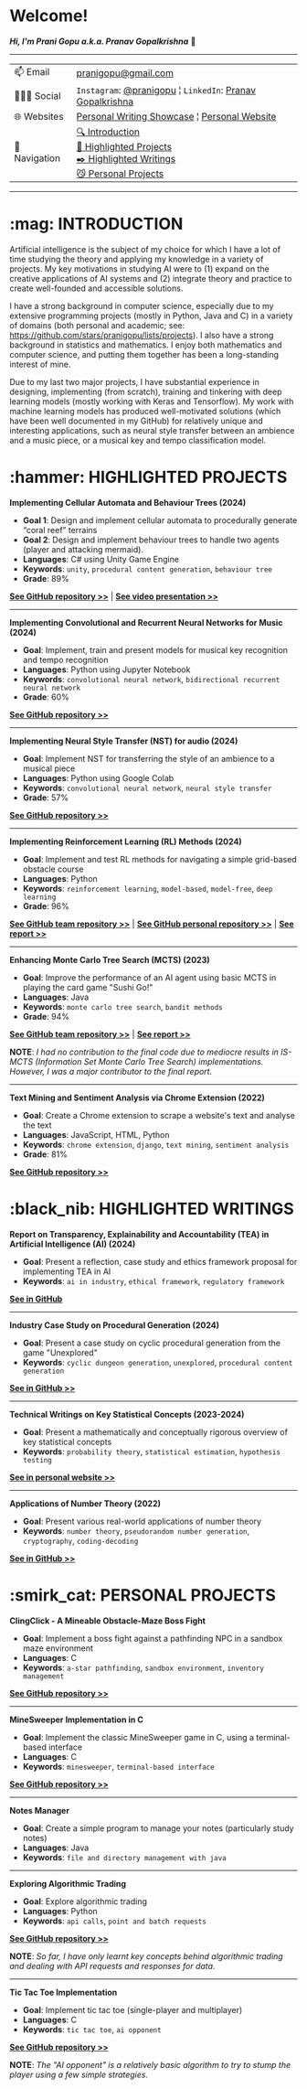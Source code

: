 <h1>Welcome!</h1>

**_Hi, I'm Prani Gopu a.k.a. Pranav Gopalkrishna_** 👋

---

|  |  |
| --- | --- |
| :mailbox: Email | pranigopu@gmail.com |
| :people_holding_hands: Social | `Instagram`: [@pranigopu](https://www.instagram.com/pranigopu/) ¦ `LinkedIn`: [Pranav Gopalkrishna](https://www.linkedin.com/in/pranav-gopalkrishna-3a8a37166/) |
| :globe_with_meridians: Websites | [Personal Writing Showcase](https://pranigopu.wordpress.com/) ¦ [Personal Website](https://pranigopu.github.io/) |
| :compass: Navigation | [:mag: Introduction](#introduction) <br> [:hammer: Highlighted Projects](#highlighted-projects) <br> [:black_nib: Highlighted Writings](#highlighted-writings) <br> [:smirk_cat: Personal Projects](#personal-projects) |

---

<h1 id="introduction">:mag: INTRODUCTION</h1>

Artificial intelligence is the subject of my choice for which I have a lot of time studying the theory and applying my knowledge in a variety of projects. My key motivations in studying AI were to (1) expand on the creative applications of AI systems and (2) integrate theory and practice to create well-founded and accessible solutions.

I have a strong background in computer science, especially due to my extensive programming projects (mostly in Python, Java and C) in a variety of domains (both personal and academic; see: https://github.com/stars/pranigopu/lists/projects). I also have a strong background in statistics and mathematics. I enjoy both mathematics and computer science, and putting them together has been a long-standing interest of mine.

Due to my last two major projects, I have substantial experience in designing, implementing (from scratch), training and tinkering with deep learning models (mostly working with Keras and Tensorflow). My work with machine learning models has produced well-motivated solutions (which have been well documented in my GitHub) for relatively unique and interesting applications, such as neural style transfer between an ambience and a music piece, or a musical key and tempo classification model.
 
<h1 id="highlighted-projects">:hammer: HIGHLIGHTED PROJECTS</h1>

**Implementing Cellular Automata and Behaviour Trees (2024)**

- **Goal 1**: Design and implement cellular automata to procedurally generate “coral reef” terrains
- **Goal 2**: Design and implement behaviour trees to handle two agents (player and attacking mermaid).
- **Languages**: C# using Unity Game Engine
- **Keywords**: `unity`, `procedural content generation`, `behaviour tree`
- **Grade**: 89%

[**See GitHub repository >>**](https://github.com/pranigopu/diver-vs-mermaid) | [**See video presentation >>**](https://www.youtube.com/watch?v=sJMKtEH5r3g)

---

**Implementing Convolutional and Recurrent Neural Networks for Music (2024)**

- **Goal**: Implement, train and present models for musical key recognition and tempo recognition
- **Languages**: Python using Jupyter Notebook
- **Keywords**: `convolutional neural network`, `bidirectional recurrent neural network`
- **Grade**: 60%

[**See GitHub repository >>**](https://github.com/pranigopu/key--tempo-deepLearning)

---

**Implementing Neural Style Transfer (NST) for audio (2024)**

- **Goal**: Implement NST for transferring the style of an ambience to a musical piece
- **Languages**: Python using Google Colab
- **Keywords**: `convolutional neural network`, `neural style transfer`
- **Grade**: 57%

[**See GitHub repository >>**](https://github.com/pranigopu/ambience-to-music-neuralStyleTransfer)

---

**Implementing Reinforcement Learning (RL) Methods (2024)**

- **Goal**: Implement and test RL methods for navigating a simple grid-based obstacle course
- **Languages**: Python
- **Keywords**: `reinforcement learning`, `model-based`, `model-free`, `deep learning`
- **Grade**: 96%

[**See GitHub team repository >>**](https://github.com/nocommentcode/ecs7002_assignment_2) | [**See GitHub personal repository >>**](https://github.com/pranigopu/frozenLake) | [**See report >>**](https://github.com/pranigopu/frozenLake/blob/main/report/finalReport.pdf)

---

**Enhancing Monte Carlo Tree Search (MCTS) (2023)**

- **Goal**: Improve the performance of an AI agent using basic MCTS in playing the card game "Sushi Go!"
- **Languages**: Java
- **Keywords**: `monte carlo tree search`, `bandit methods`
- **Grade**: 94%

[**See GitHub team repository >>**](https://github.com/grahaminn/AIinGames-Assignment1) | [**See report >>**](https://github.com/pranigopu/artificialIntelligence-in-games/blob/main/assignment1/REPORT.pdf)

**NOTE**: _I had no contribution to the final code due to mediocre results in IS-MCTS (Information Set Monte Carlo Tree Search) implementations. However, I was a major contributor to the final report._

---

**Text Mining and Sentiment Analysis via Chrome Extension (2022)**

- **Goal**: Create a Chrome extension to scrape a website's text and analyse the text
- **Languages**: JavaScript, HTML, Python
 - **Keywords**: `chrome extension`, `django`, `text mining`, `sentiment analysis`
- **Grade**: 81%

[**See GitHub repository >>**](https://github.com/pranigopu/sentiMiner)

<h1 id="highlighted-writings">:black_nib: HIGHLIGHTED WRITINGS</h1>

**Report on Transparency, Explainability and Accountability (TEA) in Artificial Intelligence (AI) (2024)**

- **Goal**: Present a reflection, case study and ethics framework proposal for implementing TEA in AI
- **Keywords**: `ai in industry`,  `ethical framework`, `regulatory framework`

[**See in GitHub**](https://github.com/pranigopu/ethics--regulation--law-for-intelligentSystems/blob/main/finalCoursework/SUBMISSION.pdf)

---

**Industry Case Study on Procedural Generation (2024)**

- **Goal**: Present a case study on cyclic procedural generation from the game "Unexplored"
- **Keywords**: `cyclic dungeon generation`, `unexplored`, `procedural content generation`

[**See in GitHub >>**](https://github.com/pranigopu/interactiveAgents--proceduralGeneration/blob/main/caseStudy/SUBMISSION.pdf)

---

**Technical Writings on Key Statistical Concepts (2023-2024)**

- **Goal**: Present a mathematically and conceptually rigorous overview of key statistical concepts
- **Keywords**: `probability theory`, `statistical estimation`, `hypothesis testing`

[**See in personal website >>**](https://pranigopu.github.io/statistics/)

---

**Applications of Number Theory (2022)**

- **Goal**: Present various real-world applications of number theory
- **Keywords**: `number theory`, `pseudorandom number generation`, `cryptography`, `coding-decoding`

[**See in GitHub >>**](https://github.com/pranigopu/mathematics/tree/main/numberTheory/applicationsOfNumberTheory)

<h1 id="personal-projects">:smirk_cat: PERSONAL PROJECTS</h1>

**ClingClick - A Mineable Obstacle-Maze Boss Fight**

- **Goal**: Implement a boss fight against a pathfinding NPC in a sandbox maze environment
- **Languages**: C
- **Keywords**: `a-star pathfinding`, `sandbox environment`, `inventory management`

[**See GitHub repository >>**](https://github.com/pranigopu/clingClick)

---

**MineSweeper Implementation in C**

- **Goal**: Implement the classic MineSweeper game in C, using a terminal-based interface
- **Languages**: C
- **Keywords**: `minesweeper`, `terminal-based interface`

[**See GitHub repository >>**](https://github.com/pranigopu/mineSweeper)

---

**Notes Manager**

- **Goal**: Create a simple program to manage your notes (particularly study notes)
- **Languages**: Java
- **Keywords**: `file and directory management with java`

---

**Exploring Algorithmic Trading**

- **Goal**: Explore algorithmic trading
- **Languages**: Python
- **Keywords**: `api calls`, `point and batch requests`

[**See GitHub repository >>**](https://github.com/pranigopu/algorithmicTrading)

**NOTE**: _So far, I have only learnt key concepts behind algorithmic trading and dealing with API requests and responses for data._

---

**Tic Tac Toe Implementation**

- **Goal**: Implement tic tac toe (single-player and multiplayer)
- **Languages**: C
- **Keywords**: `tic tac toe`, `ai opponent`

[**See GitHub repository >>**](https://github.com/pranigopu/ticTacToe)

**NOTE**: _The "AI opponent" is a relatively basic algorithm to try to stump the player using a few simple strategies._

<!---
pranigopu/pranigopu is a ✨ special ✨ repository because its `README.md` (this file) appears on your GitHub profile.
You can click the Preview link to take a look at your changes.
--->
